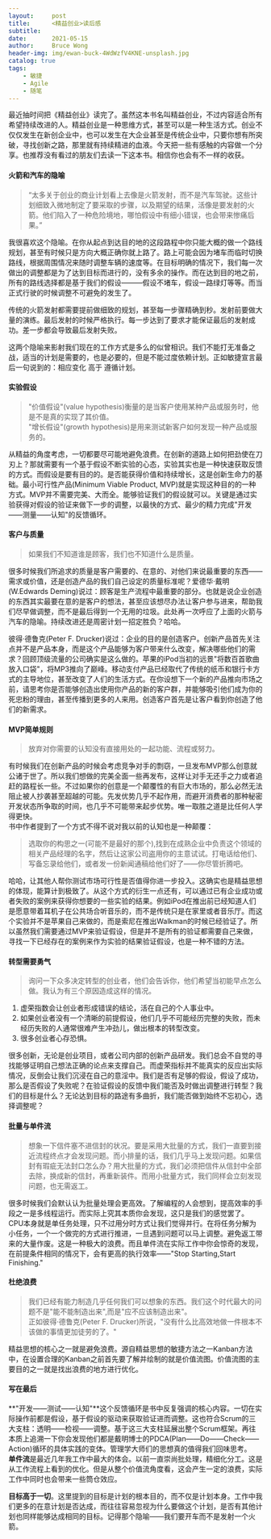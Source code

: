 ```yaml
---
layout:     post
title:      <精益创业>读后感
subtitle:   
date:       2021-05-15
author:     Bruce Wong
header-img: img/ewan-buck-4WdWzfV4KNE-unsplash.jpg  
catalog: true
tags:
    - 敏捷
    - Agile
    - 随笔
---
```

  
最近抽时间把《精益创业》读完了。虽然这本书名叫精益创业，不过内容适合所有希望持续改进的人。精益创业是一种思维方式，甚至可以是一种生活方式。创业不仅仅发生在新创企业中，也可以发生在大企业甚至是传统企业中，只要你想有所突破，寻找创新之路，那里就有持续精进的血液。今天把一些有感触的内容做一个分享。也推荐没有看过的朋友们去读一下这本书。相信你也会有不一样的收获。  

#### 火箭和汽车的隐喻  
> “太多关于创业的商业计划看上去像是火箭发射，而不是汽车驾驶。这些计划细致入微地制定了要采取的步骤，以及期望的结果，活像是要发射的火箭。他们陷入了一种危险境地，哪怕假设中有细小错误，也会带来惨痛后果。”  

我很喜欢这个隐喻。在你从起点到达目的地的这段路程中你只能大概的做一个路线规划，甚至有时候只是方向大概正确你就上路了。路上可能会因为堵车而临时切换路线，根据周围情况来随时调整车辆的速度等。在目标明确的情况下，我们每一次做出的调整都是为了达到目标而进行的，没有多余的操作。而在达到目的地之前，所有的路线选择都是基于我们的假设———假设不堵车，假设一路绿灯等等。而当正式行驶的时候调整不可避免的发生了。  

传统的火箭发射都需要提前做细致的规划，甚至每一步骤精确到秒。发射前要做大量的演练。最后发射的时候严格执行。每一步达到了要求才能保证最后的发射成功。差一步都会导致最后发射失败。 

这两个隐喻来影射我们现在的工作方式是多么的似曾相识。我们不能打无准备之战，适当的计划是需要的，也是必要的，但是不能过度依赖计划。正如敏捷宣言最后一句说到的：相应变化 高于 遵循计划。  

#### 实验假设  
> "价值假设"(value hypothesis)衡量的是当客户使用某种产品或服务时，他是不是真的实现了其价值。  
  "增长假设"(growth hypothesis)是用来测试新客户如何发现一种产品或服务的。  

从精益的角度考虑，一切都要尽可能地避免浪费。在创新的道路上如何把劲使在刀刃上？那就需要有一个基于假设不断实验的心态，实验其实也是一种快速获取反馈的方式。而假设是要有目的的。是否能获得价值和持续增长，这是创新生命力的基础。最小可行性产品(Minimum Viable Product, MVP)就是实现这种目的的一种方式。MVP并不需要完美、大而全。能够验证我们的假设就可以。关键是通过实验获得对假设的验证来做下一步的调整，以最快的方式、最少的精力完成"开发——测量——认知"的反馈循环。  

#### 客户与质量  
> 如果我们不知道谁是顾客，我们也不知道什么是质量。  

很多时候我们所追求的质量是客户需要的、在意的、对他们来说最重要的东西——需求或价值，还是创造产品的我们自己设定的质量标准呢？爱德华·戴明(W.Edwards Deming)说过：顾客是生产流程中最重要的部分。也就是说企业创造的东西其实最要在意的是客户的想法，甚至应该想尽办法让客户参与进来，帮助我们尽早做调整，而不是最后得到一个无用的垃圾。此处再一次呼应了上面的火箭与汽车的隐喻。持续改进还是周密计划一招定胜负？哈哈。  

彼得·德鲁克(Peter F. Drucker)说过：企业的目的是创造客户。创新产品首先关注点并不是产品本身，而是这个产品能够为客户带来什么改变，解决哪些他们的需求？回顾顶级流量的公司确实是这么做的。苹果的iPod当初的远景"将数百首歌曲放入口袋"，将MP3推向了巅峰。移动支付产品已经取代了传统的纸币和银行卡方式的主导地位，甚至改变了人们的生活方式。在你设想下一个新的产品推向市场之前，请思考你是否能够创造出使用你产品的新的客户群，并能够吸引他们成为你的死忠粉的理由，甚至传播到更多的人来用。创造客户首先是让客户看到你创造了他们的新需求。  

#### MVP简单规则  
> 放弃对你需要的认知没有直接用处的一起功能、流程或努力。  

有时候我们在创新产品的时候会考虑竞争对手的剽窃，一旦发布MVP那么创意就公诸于世了。所以我们想做的完美全面一些再发布，这样让对手无还手之力或者追赶的路程长一些。不过如果你的创意是一个颠覆性的有巨大市场的，那么必然无法阻止被人抄袭甚至超越的可能。先发优势几乎不起作用，而避开消费者的那种秘密开发状态所争取的时间，也几乎不可能带来起步优势。唯一取胜之道是比任何人学得更快。    
书中作者提到了一个方式不得不说对我以前的认知也是一种颠覆：
> 选取你的构思之一(可能不是最好的那个),找到在成熟企业中负责这个领域的相关产品经理的名字，然后让这家公司盗用你的主意试试。打电话给他们、写备忘录给他们，或者发一份新闻通稿给他们好了——你尽管折腾吧。  

哈哈，让其他人帮你测试市场可行性是否值得你进一步投入。这确实也是精益思想的体现，能算计到极致了。从这个方式的衍生一点还有，可以通过已有企业成功或者失败的案例来获得你想要的一些实验的结果。例如iPod在推出前已经知道人们是愿意带着耳机子在公共场合听音乐的，而不是传统只是在家里或者音乐厅。而这个实验并不是苹果自己来做的，而是索尼在推出Walkman的时候已经验证了。所以虽然我们需要通过MVP来验证假设，但是并不是所有的验证都需要自己来做，寻找一下已经存在的案例来作为实验的结果验证假设，也是一种不错的方法。  

#### 转型需要勇气 
> 询问一下众多决定转型的创业者，他们会告诉你，他们希望当初能早点怎么做。我认为有三个原因造成这样的情况。
1. 虚荣指数会让创业者形成错误的结论，活在自己的个人事业中。  
2. 如果创业者没有一个清晰的前提假设，他们几乎不可能经历完整的失败，而未经历失败的人通常很难产生冲劲儿，做出根本的转型改变。  
3. 很多创业者心存恐惧。  

很多创新，无论是创业项目，或者公司内部的创新产品研发。我们总会不自觉的寻找能够证明自己想法正确的论点来支撑自己。而虚荣指标并不能真实的反应出实际情况，反倒会让我们沉浸在自己的意淫中。我们是否有足够的假设，假设了成功，那么是否假设了失败呢？在验证假设的反馈中我们能否及时做出调整进行转型？我们的目标是什么？无论达到目标的路途有多曲折，我们能否做到始终不忘初心，选择调整呢？  

#### 批量与单件流  
> 想象一下信件塞不进信封的状况。要是采用大批量的方式，我们一直要到接近流程终点才会发现问题。而小排量的话，我们几乎马上发现问题。如果信封有瑕疵无法封口怎么办？用大批量的方式，我们必须把信件从信封中全部去除，换成新的信封，再重新装件。而用小批量方式，我们同样会立刻发现问题，也无需返工。  

很多时候我们会默认认为批量处理会更高效。了解编程的人会想到，提高效率的手段之一是多线程运行。而实际上究其本质你会发现，这只是我们的感觉罢了。CPU本身就是单任务处理，只不过用分时方式让我们觉得并行。在将任务分解为小任务，一个一个做完的方式进行推进，一旦遇到问题可以马上调整。避免返工带来的大量作废。这是一种极大的浪费。而且单件流在实际工作中你会惊奇的发现，在前提条件相同的情况下，会有更高的执行效率——"Stop Starting,Start Finishing."  

#### 杜绝浪费  
> 我们已经有能力制造几乎任何我们可以想象的东西。我们这个时代最大的问题不是"能不能制造出来",而是"应不应该制造出来"。  
正如彼得·德鲁克(Peter F. Drucker)所说，"没有什么比高效地做一件根本不该做的事情更加徒劳的了。"  

精益思想的核心之一就是避免浪费。源自精益思想的敏捷方法之一Kanban方法中，在设置合理的Kanban之前首先要了解并绘制的就是价值流图。价值流图的主要目的之一就是找出浪费的地方进行优化。

#### 写在最后  
**"开发——测试——认知"**这个反馈循环是书中反复强调的核心内容。一切在实际操作前都是假设，基于假设的驱动来获取验证进而调整。这也符合Scrum的三大支柱：透明——检视——调整。基于这三大支柱延展出整个Scrum框架。再往本质上追溯一下你会发现他们都是戴明博士的PDCA(Plan——Do——Check——Action)循环的具体实践的变体。管理学大师们的思想真的值得我们回味思考。  
**单件流**是最近几年我工作中最大的体会。以前一直崇尚批处理，精细化分工。这是从工作流程上看到的优化。但是从整个价值流角度看，这会产生一定的浪费，实际工作中同时也会带来一些筒仓效应。  

**目标高于一切**。这里提到的目标是计划的根本目的，而不仅是计划本身。工作中我们更多的在意计划是否达成，而往往容易忽视为什么要做这个计划，是否有其他计划也同样能够达成相同的目标。记得那个隐喻——我们要开车而不是发射一个火箭。  

